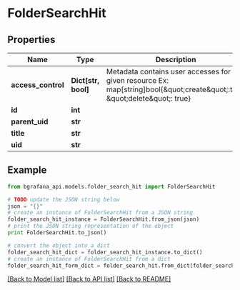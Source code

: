 # FolderSearchHit


## Properties
Name | Type | Description | Notes
------------ | ------------- | ------------- | -------------
**access_control** | **Dict[str, bool]** | Metadata contains user accesses for a given resource Ex: map[string]bool{\&quot;create\&quot;:true, \&quot;delete\&quot;: true} | [optional] 
**id** | **int** |  | [optional] 
**parent_uid** | **str** |  | [optional] 
**title** | **str** |  | [optional] 
**uid** | **str** |  | [optional] 

## Example

```python
from bgrafana_api.models.folder_search_hit import FolderSearchHit

# TODO update the JSON string below
json = "{}"
# create an instance of FolderSearchHit from a JSON string
folder_search_hit_instance = FolderSearchHit.from_json(json)
# print the JSON string representation of the object
print FolderSearchHit.to_json()

# convert the object into a dict
folder_search_hit_dict = folder_search_hit_instance.to_dict()
# create an instance of FolderSearchHit from a dict
folder_search_hit_form_dict = folder_search_hit.from_dict(folder_search_hit_dict)
```
[[Back to Model list]](../README.md#documentation-for-models) [[Back to API list]](../README.md#documentation-for-api-endpoints) [[Back to README]](../README.md)


